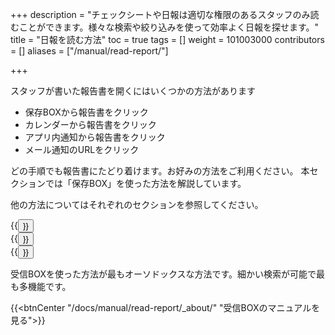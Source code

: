 +++
description = "チェックシートや日報は適切な権限のあるスタッフのみ読むことができます。様々な検索や絞り込みを使って効率よく日報を探せます。"
title = "日報を読む方法"
toc = true
tags = []
weight = 101003000
contributors = []
aliases = ["/manual/read-report/"]

+++


スタッフが書いた報告書を開くにはいくつかの方法があります

- 保存BOXから報告書をクリック
- カレンダーから報告書をクリック
- アプリ内通知から報告書をクリック
- メール通知のURLをクリック

どの手順でも報告書にたどり着けます。お好みの方法をご利用ください。
本セクションでは「保存BOX」を使った方法を解説しています。

他の方法についてはそれぞれのセクションを参照してください。


<div class="row justify-content-center mt-5">
<div class="col-sm-16 col-md-5">{{<button "/docs/manual/calendar/_about/" "カレンダーで報告書を読む">}}</div>
<div class="col-sm-16 col-md-5">{{<button "docs/manual/notice/app/" "通知で報告書を読む">}}</div>
<div class="col-sm-16 col-md-5">{{<button "/docs/manual/notice/email/" "メール通知で報告書を読む">}}</div>
</div>

受信BOXを使った方法が最もオーソドックスな方法です。細かい検索が可能で最も多機能です。



{{<btnCenter "/docs/manual/read-report/_about/" "受信BOXのマニュアルを見る">}}
